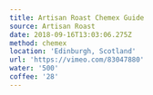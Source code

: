 ```yaml
---
title: Artisan Roast Chemex Guide
source: Artisan Roast
date: 2018-09-16T13:03:06.275Z
method: chemex
location: 'Edinburgh, Scotland'
url: 'https://vimeo.com/83047880'
water: '500'
coffee: '28'
---
```


